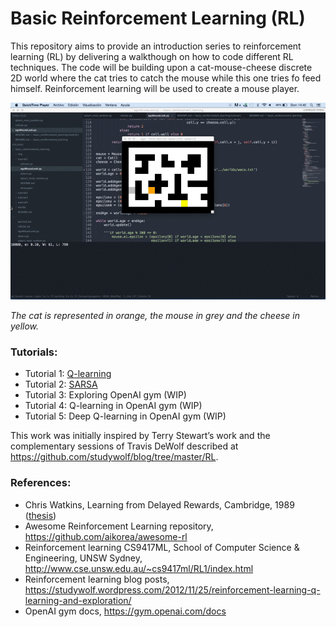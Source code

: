 Basic Reinforcement Learning (RL)
============================

This repository aims to provide an introduction series to reinforcement learning (RL) by delivering a walkthough on how to code different RL techniques. The code will be building upon a cat-mouse-cheese discrete 2D world where the cat tries to catch the mouse while this one tries fo feed himself. Reinforcement learning will be used to create a mouse player.

![](img/rl_qlearning_1.gif)

*The cat is represented in orange, the mouse in grey and the cheese in yellow.*

### Tutorials:
- Tutorial 1: [Q-learning](tutorial1/README.md)
- Tutorial 2: [SARSA](tutorial2/README.md)
- Tutorial 3: Exploring OpenAI gym (WIP)
- Tutorial 4: Q-learning in OpenAI gym (WIP)
- Tutorial 5: Deep Q-learning in OpenAI gym (WIP)


This work was initially inspired by Terry Stewart’s work and the complementary sessions of Travis DeWolf described at https://github.com/studywolf/blog/tree/master/RL.

### References:
- Chris Watkins, Learning from Delayed Rewards, Cambridge, 1989 ([thesis](http://www.cs.rhul.ac.uk/home/chrisw/new_thesis.pdf))
- Awesome Reinforcement Learning repository, https://github.com/aikorea/awesome-rl
- Reinforcement learning CS9417ML, School of Computer Science & Engineering, UNSW Sydney, http://www.cse.unsw.edu.au/~cs9417ml/RL1/index.html
- Reinforcement learning blog posts, https://studywolf.wordpress.com/2012/11/25/reinforcement-learning-q-learning-and-exploration/
- OpenAI gym docs, https://gym.openai.com/docs 
